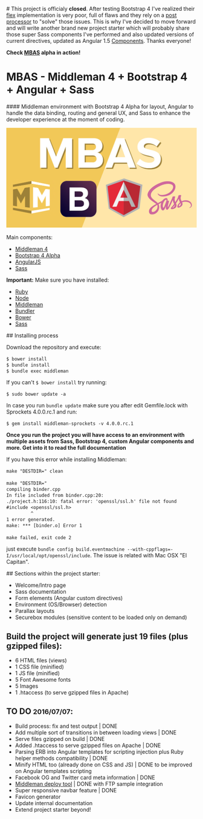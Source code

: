 # This project is officialy **closed**.
After testing Bootstrap 4 I've realized their [flex](http://v4-alpha.getbootstrap.com/getting-started/flexbox/) implementation is very poor, full of flaws and they rely on a [post processor](https://github.com/luisrudge/postcss-flexbugs-fixes) to "solve" those issues. This is why I've decided to move forward and will write another brand new project starter which will probably share those super Sass components I've performed and also updated versions of current directives, updated as Angular 1.5 [Components](https://docs.angularjs.org/guide/component). Thanks everyone!


**Check [MBAS](http://mbas.diegodiazweb.com/) alpha in action!**

# MBAS - Middleman 4 + Bootstrap 4 + Angular + Sass

#### Middleman environment with Bootstrap 4 Alpha for layout, Angular to handle the data binding, routing and general UX, and Sass to enhance the developer experience at the moment of coding.

![MBAS - Middleman 4 + Bootstrap 4 + Angular + Sass](/source/assets/images/mbas-og.jpg?raw=true "MBAS")

Main components:
* [Middleman 4](https://middlemanapp.com/)
* [Bootstrap 4 Alpha](http://v4-alpha.getbootstrap.com/)
* [AngularJS](https://angularjs.org/)
* [Sass](http://sass-lang.com/)

**Important:** Make sure you have installed:
* [Ruby](https://www.ruby-lang.org/en/documentation/installation/#package-management-systems)
* [Node](https://nodejs.org/en/)
* [Middleman](https://middlemanapp.com/)
* [Bundler](http://bundler.io/)
* [Bower](http://bower.io/)
* [Sass](http://sass-lang.com/install)

## Installing process

Download the repository and execute:

```
$ bower install
$ bundle install
$ bundle exec middleman
```

If you can't `$ bower install` try running:

```
$ sudo bower update -a
```

In case you run `bundle update` make sure you after edit Gemfile.lock with Sprockets 4.0.0.rc.1 and run:
```
$ gem install middleman-sprockets -v 4.0.0.rc.1
```

**Once you run the project you will have access to an environment with multiple assets from Sass, Bootstrap 4, custom Angular components and more. Get into it to read the full documentation**

If you have this error while installing Middleman:

```
make "DESTDIR=" clean

make "DESTDIR="
compiling binder.cpp
In file included from binder.cpp:20:
./project.h:116:10: fatal error: 'openssl/ssl.h' file not found
#include <openssl/ssl.h>
         ^
1 error generated.
make: *** [binder.o] Error 1

make failed, exit code 2
```

just execute `bundle config build.eventmachine --with-cppflags=-I/usr/local/opt/openssl/include`. The issue is 
related with Mac OSX "El Capitan".

## Sections within the project starter:
* Welcome/Intro page
* Sass documentation
* Form elements (Angular custom directives)
* Environment (OS/Browser) detection
* Parallax layouts
* Securebox modules (sensitive content to be loaded only on demand)

## Build the project will generate just 19 files (plus **gzipped** files):
- 6 HTML files (views)
- 1 CSS file (minified)
- 1 JS file (minified)
- 5 Font Awesome fonts
- 5 Images
- 1 .htaccess (to serve gzipped files in Apache)

## TO DO <small>2016/07/07</small>:
* Build process: fix and test output | DONE
* Add multiple sort of transitions in between loading views | DONE
* Serve files gzipped on build | DONE
* Added .htaccess to serve gzipped files on Apache | DONE
* Parsing ERB into Angular templates for scripting injection plus Ruby helper methods compatibility | DONE
* Minify HTML too (already done on CSS and JS) | DONE to be improved on Angular templates scripting
* Facebook OG and Twitter card meta information | DONE
* [Middleman deploy tool](https://github.com/middleman-contrib/middleman-deploy) | DONE with FTP sample integration
* Super responsive navbar feature | DONE
* Favicon generator
* Update internal documentation
* Extend project starter beyond!

